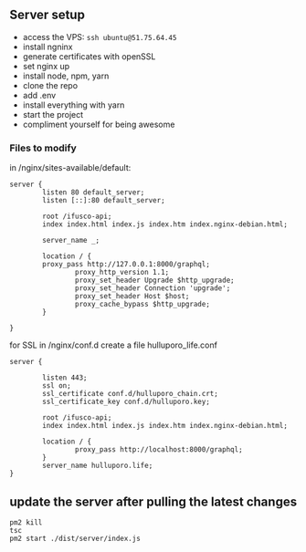 ## Server setup
- access the VPS: ```ssh ubuntu@51.75.64.45 ```
- install ngninx
- generate certificates with openSSL
- set nginx up
- install node, npm, yarn 
- clone the repo
- add .env
- install everything with yarn
- start the project
- compliment yourself for being awesome

### Files to modify
in /nginx/sites-available/default:  

```
server {
        listen 80 default_server;
        listen [::]:80 default_server;

        root /ifusco-api;
        index index.html index.js index.htm index.nginx-debian.html;

        server_name _;

        location / {
        proxy_pass http://127.0.0.1:8000/graphql;
                proxy_http_version 1.1;
                proxy_set_header Upgrade $http_upgrade;
                proxy_set_header Connection 'upgrade';
                proxy_set_header Host $host;
                proxy_cache_bypass $http_upgrade;
        }

}
```

for SSL in /nginx/conf.d create a file hulluporo_life.conf
```
server {

        listen 443;
        ssl on;
        ssl_certificate conf.d/hulluporo_chain.crt;
        ssl_certificate_key conf.d/hulluporo.key;

        root /ifusco-api;
        index index.html index.js index.htm index.nginx-debian.html;
        
        location / {
                proxy_pass http://localhost:8000/graphql;
        }
        server_name hulluporo.life;
}
```

## update the server after pulling the latest changes
```
pm2 kill
tsc
pm2 start ./dist/server/index.js
``` 